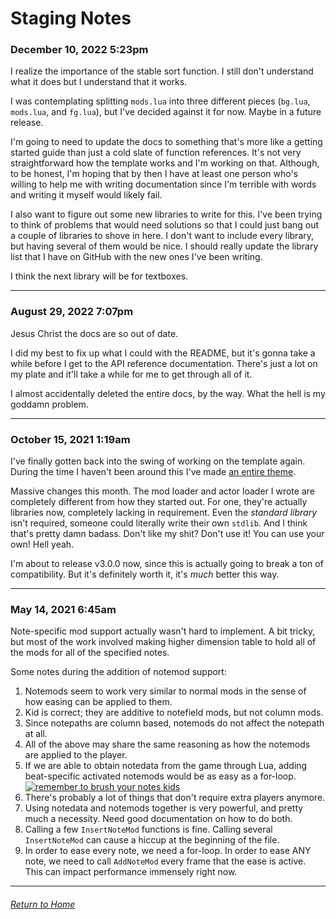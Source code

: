 # Staging Notes

### December 10, 2022 5:23pm
I realize the importance of the stable sort function. I still don't understand what it does but I understand that it works.

I was contemplating splitting `mods.lua` into three different pieces (`bg.lua`, `mods.lua`, and `fg.lua`), but I've decided against it for now. Maybe in a future release.

I'm going to need to update the docs to something that's more like a getting started guide than just a cold slate of function references. It's not very straightforward how the template works and I'm working on that. Although, to be honest, I'm hoping that by then I have at least one person who's willing to help me with writing documentation since I'm terrible with words and writing it myself would likely fail.

I also want to figure out some new libraries to write for this. I've been trying to think of problems that would need solutions so that I could just bang out a couple of libraries to shove in here. I don't want to include every library, but having several of them would be nice. I should really update the library list that I have on GitHub with the new ones I've been writing.

I think the next library will be for textboxes.

---

### August 29, 2022 7:07pm
Jesus Christ the docs are so out of date.

I did my best to fix up what I could with the README, but it's gonna take a while before I get to the API reference documentation. There's just a lot on my plate and it'll take a while for me to get through all of it.

I almost accidentally deleted the entire docs, by the way. What the hell is my goddamn problem.

---

### October 15, 2021 1:19am
I've finally gotten back into the swing of working on the template again. During the time I haven't been around this I've made [an entire theme](https://github.com/Tiny-Foxes/superuser-outfox "god it took forever to actually push myself to do this").

Massive changes this month. The mod loader and actor loader I wrote are completely different from how they started out. For one, they're actually libraries now, completely lacking in requirement. Even the *standard library* isn't required, someone could literally write their own `stdlib`. And I think that's pretty damn badass. Don't like my shit? Don't use it! You can use your own! Hell yeah.

I'm about to release v3.0.0 now, since this is actually going to break a ton of compatibility. But it's definitely worth it, it's *much* better this way.

---

### May 14, 2021 6:45am
Note-specific mod support actually wasn't hard to implement. A bit tricky, but most of the work involved making higher dimension table to hold all of the mods for all of the specified notes.

Some notes during the addition of notemod support:
1. Notemods seem to work very similar to normal mods in the sense of how easing can be applied to them.
1. Kid is correct; they are additive to notefield mods, but not column mods.
1. Since notepaths are column based, notemods do not affect the notepath at all.
1. All of the above may share the same reasoning as how the notemods are applied to the player.
1. If we are able to obtain notedata from the game through Lua, adding beat-specific activated notemods would be as easy as a for-loop.  
[![remember to brush your notes kids](http://img.youtube.com/vi/fuzIcjOU-n4/0.jpg)](http://www.youtube.com/watch?v=fuzIcjOU-n4 "remember to brush your notes kids")
1. There's probably a lot of things that don't require extra players anymore.
1. Using notedata and notemods together is very powerful, and pretty much a necessity. Need good documentation on how to do both.
1. Calling a few `InsertNoteMod` functions is fine. Calling several `InsertNoteMod` can cause a hiccup at the beginning of the file.
1. In order to ease every note, we need a for-loop. In order to ease ANY note, we need to call `AddNoteMod` every frame that the ease is active. This can impact performance immensely right now.

---

###### [Return to Home](/kitsu-template)